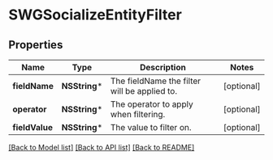# SWGSocializeEntityFilter

## Properties
Name | Type | Description | Notes
------------ | ------------- | ------------- | -------------
**fieldName** | **NSString*** | The fieldName the filter will be applied to. | [optional] 
**operator** | **NSString*** | The operator to apply when filtering. | [optional] 
**fieldValue** | **NSString*** | The value to filter on. | [optional] 

[[Back to Model list]](../README.md#documentation-for-models) [[Back to API list]](../README.md#documentation-for-api-endpoints) [[Back to README]](../README.md)


